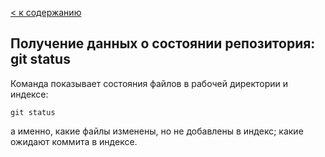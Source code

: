 [< к содержанию](./readme.md)

## Получение данных о состоянии репозитория: git status

Команда показывает состояния файлов в рабочей директории и индексе:

```bash=
git status
```
а именно, какие файлы изменены, но не добавлены в индекс; какие ожидают коммита в индексе.